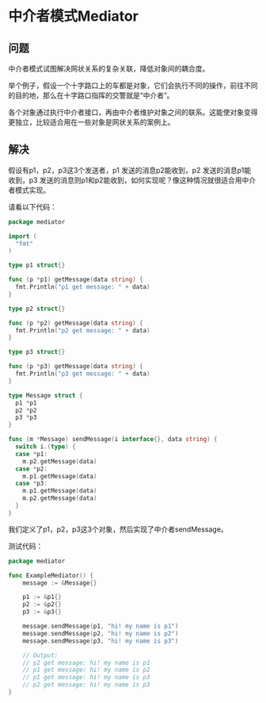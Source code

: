 # 中介者模式Mediator
## 问题
中介者模式试图解决网状关系的复杂关联，降低对象间的耦合度。

举个例子，假设一个十字路口上的车都是对象，它们会执行不同的操作，前往不同的目的地，那么在十字路口指挥的交警就是“中介者”。

各个对象通过执行中介者接口，再由中介者维护对象之间的联系。这能使对象变得更独立，比较适合用在一些对象是网状关系的案例上。

## 解决
假设有p1，p2，p3这3个发送者，p1 发送的消息p2能收到，p2 发送的消息p1能收到，p3 发送的消息则p1和p2能收到，如何实现呢？像这种情况就很适合用中介者模式实现。

请看以下代码：
```go
package mediator

import (
  "fmt"
)

type p1 struct{}

func (p *p1) getMessage(data string) {
  fmt.Println("p1 get message: " + data)
}

type p2 struct{}

func (p *p2) getMessage(data string) {
  fmt.Println("p2 get message: " + data)
}

type p3 struct{}

func (p *p3) getMessage(data string) {
  fmt.Println("p3 get message: " + data)
}

type Message struct {
  p1 *p1
  p2 *p2
  p3 *p3
}

func (m *Message) sendMessage(i interface{}, data string) {
  switch i.(type) {
  case *p1:
    m.p2.getMessage(data)
  case *p2:
    m.p1.getMessage(data)
  case *p3:
    m.p1.getMessage(data)
    m.p2.getMessage(data)
  }
}
```
我们定义了p1，p2，p3这3个对象，然后实现了中介者sendMessage。

测试代码：
```go
package mediator

func ExampleMediator() {
	message := &Message{}

	p1 := &p1{}
	p2 := &p2{}
	p3 := &p3{}

	message.sendMessage(p1, "hi! my name is p1")
	message.sendMessage(p2, "hi! my name is p2")
	message.sendMessage(p3, "hi! my name is p3")

	// Output:
	// p2 get message: hi! my name is p1
	// p1 get message: hi! my name is p2
	// p1 get message: hi! my name is p3
	// p2 get message: hi! my name is p3
}
```